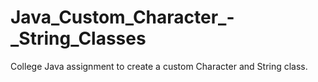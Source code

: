 # Java_Custom_Character_-_String_Classes

College Java assignment to create a custom Character and String class.
